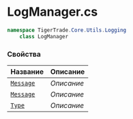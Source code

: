 
# LogManager.cs
```csharp
namespace TigerTrade.Core.Utils.Logging  
    class LogManager
```

### Свойства
| Название | Описание |
| --- | --- |
| [`Message`](./Свойства/Message.md) | *Описание* |
| [`Message`](./Свойства/Message.md) | *Описание* |
| [`Type`](./Свойства/Type.md) | *Описание* |

